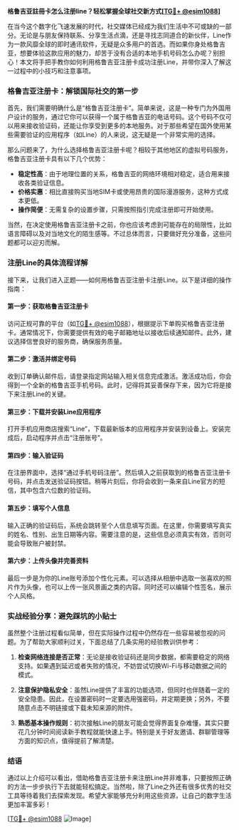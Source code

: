 **格鲁吉亚註冊卡怎么注册line？轻松掌握全球社交新方式[[TG💪+ @esim1088](https://t.me/s/esim1088)]**

在当今这个数字化飞速发展的时代，社交媒体已经成为我们生活中不可或缺的一部分。无论是与朋友保持联系、分享生活点滴，还是寻找志同道合的新伙伴，Line作为一款风靡全球的即时通讯软件，无疑是众多用户的首选。而如果你身处格鲁吉亚，想要体验这款应用的魅力，却苦于没有合适的本地手机号码怎么办呢？别担心！本文将手把手教你如何利用格鲁吉亚注册卡成功注册Line，并带你深入了解这一过程中的小技巧和注意事项。

### 格鲁吉亚注册卡：解锁国际社交的第一步

首先，我们需要明确什么是“格鲁吉亚注册卡”。简单来说，这是一种专门为外国用户设计的服务，通过它你可以获得一个属于格鲁吉亚的电话号码。这个号码不仅可以用来接收验证码，还能让你享受到更多的本地服务。对于那些希望在国外使用某些需要验证的应用程序（如Line）的人来说，这无疑是一个非常实用的选择。

那么问题来了，为什么选择格鲁吉亚注册卡呢？相较于其他地区的虚拟号码服务，格鲁吉亚注册卡具有以下几个优势：
- **稳定性高**：由于地理位置的关系，格鲁吉亚的网络环境相对稳定，适合用来接收各类验证信息。
- **价格实惠**：相比直接购买当地SIM卡或使用昂贵的国际漫游服务，这种方式成本更低。
- **操作简便**：无需复杂的设置步骤，只需按照指引完成注册即可开始使用。

当然，在决定使用格鲁吉亚注册卡之前，你也应该考虑到可能存在的局限性，比如语言障碍以及对当地文化的陌生感等。不过总体而言，只要做好充分准备，这些问题都可以迎刃而解。

### 注册Line的具体流程详解

接下来，让我们进入正题——如何用格鲁吉亚注册卡注册Line。以下是详细的操作指南：

#### 第一步：获取格鲁吉亚注册卡
访问正规可靠的平台（如[TG💪+ @esim1088](https://t.me/s/esim1088)），根据提示下单购买格鲁吉亚注册卡。通常情况下，你需要提供有效的电子邮箱地址以接收后续通知邮件。此外，建议选择信誉良好的服务商，确保服务质量。

#### 第二步：激活并绑定号码
收到订单确认邮件后，请登录指定网站输入相关信息完成激活。激活成功后，你会得到一个全新的格鲁吉亚手机号码。此时，记得将其妥善保存下来，因为它将是接下来注册Line的关键。

#### 第三步：下载并安装Line应用程序
打开手机应用商店搜索“Line”，下载最新版本的应用程序并安装到设备上。安装完成后，启动程序并点击“注册账号”。

#### 第四步：输入验证码
在注册界面中，选择“通过手机号码注册”。然后填入之前获取到的格鲁吉亚注册卡号码，并点击发送验证码按钮。稍等片刻后，你将会收到一条来自Line官方的短信，其中包含六位数的验证码。

#### 第五步：填写个人信息
输入正确的验证码后，系统会跳转至个人信息填写页面。在这里，你需要填写真实的姓名、性别、出生日期等内容。需要注意的是，这些信息必须真实有效，否则可能会导致账户被封禁。

#### 第六步：上传头像并完善资料
最后一步是为你的Line账号添加个性化元素。可以选择从相册中选取一张喜欢的照片作为头像，也可以上传一张风景画之类的内容。同时还可以编辑个性签名，展示个人风格。

### 实战经验分享：避免踩坑的小贴士

虽然整个注册过程看似简单，但在实际操作过程中仍然存在一些容易被忽视的问题。为了帮助大家顺利过关，下面总结了几条实用的经验教训供参考：

1. **检查网络连接是否正常**：无论是接收验证码还是同步数据，都需要稳定的网络支持。如果遇到延迟或者失败的情况，不妨尝试切换Wi-Fi与移动数据之间的模式。
   
2. **注意保护隐私安全**：虽然Line提供了丰富的功能选项，但同时也伴随着一定的安全隐患。因此，在设置密码时一定要选用强密码，并定期更换；另外，不要随意点击不明链接或下载未知来源的附件。

3. **熟悉基本操作规则**：初次接触Line的朋友可能会觉得界面复杂难懂，其实只要花几分钟时间阅读新手教程就能快速上手。特别是关于好友邀请、群聊管理等方面的知识点，值得提前了解清楚。

### 结语

通过以上介绍可以看出，借助格鲁吉亚注册卡来注册Line并非难事，只要按照正确的方法一步步执行下去就能轻松搞定。当然啦，除了Line之外还有很多优秀的社交工具等待着我们去探索发现。希望大家能够充分利用这些资源，让自己的数字生活更加丰富多彩！

[[TG💪+ @esim1088](https://t.me/s/esim1088) ![Image](https://i.postimg.cc/4NQfJmqS/Snipaste-2025-05-13-00-14-12.png)]